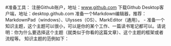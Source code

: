 #准备工具：
注册Github账户，地址：www.github.com 
下载Github Desktop客户端，地址：desktop.github.com 
准备一个Markdown编辑器，推荐：MarkdownPad（windows）、Ulysses（OS）、MarkEditor（通用）。 - 准备一个知识主题，这个主题可以很小，可以是你的某个工作、一篇读书笔记都可以。请说明：你为什么要选择这个主题（就类似于你看的这篇文章）、这个主题的框架或者流程等。
知识主题的范例如下：
